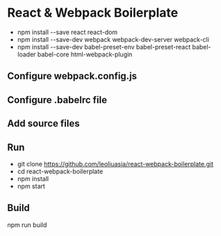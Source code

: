 # React & Webpack Boilerplate

* npm install --save react react-dom
* npm install --save-dev webpack webpack-dev-server webpack-cli
* npm install --save-dev babel-preset-env babel-preset-react babel-loader babel-core html-webpack-plugin

## Configure webpack.config.js

## Configure .babelrc file

## Add source files

## Run

* git clone https://github.com/leoliuasia/react-webpack-boilerplate.git
* cd react-webpack-boilerplate
* npm install
* npm start

## Build

npm run build
